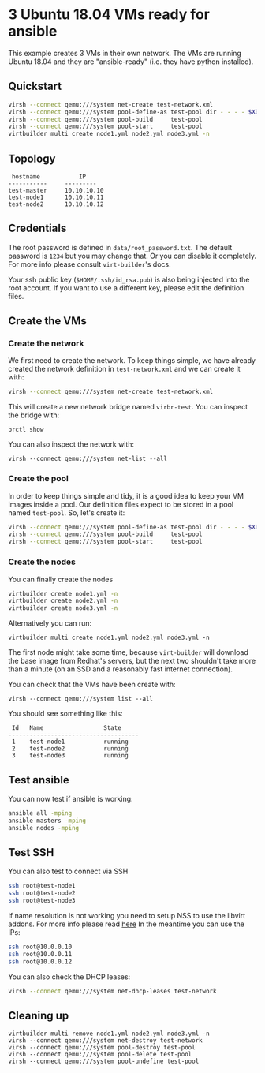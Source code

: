 # 3 Ubuntu 18.04 VMs ready for ansible

This example creates 3 VMs in their own network.
The VMs are running Ubuntu 18.04 and they are "ansible-ready" (i.e. they have python
installed).

## Quickstart

``` bash
virsh --connect qemu:///system net-create test-network.xml
virsh --connect qemu:///system pool-define-as test-pool dir - - - - $XDG_DATA_HOME/libvirt/pools/test-pool
virsh --connect qemu:///system pool-build     test-pool
virsh --connect qemu:///system pool-start     test-pool
virtbuilder multi create node1.yml node2.yml node3.yml -n
```


## Topology

```
 hostname           IP
-----------     ---------
test-master     10.10.10.10
test-node1      10.10.10.11
test-node2      10.10.10.12
```


## Credentials

The root password is defined in `data/root_password.txt`. The default password is `1234`
but you may change that. Or you can disable it completely. For more info please consult
`virt-builder`'s docs.

Your ssh public key (`$HOME/.ssh/id_rsa.pub`) is also being injected into the root
account. If you want to use a different key, please edit the definition files.

## Create the VMs

### Create the network

We first need to create the network. To keep things simple, we have already created the
network definition in `test-network.xml` and we can create it with:

``` bash
virsh --connect qemu:///system net-create test-network.xml
```

This will create a new network bridge named `virbr-test`. You can inspect the bridge with:

```
brctl show
```

You can also inspect the network with:

```
virsh --connect qemu:///system net-list --all
```

### Create the pool

In order to keep things simple and tidy, it is a good idea to keep your VM images inside
a pool. Our definition files expect to be stored in a pool named `test-pool`. So, let's
create it:

``` bash
virsh --connect qemu:///system pool-define-as test-pool dir - - - - $XDG_DATA_HOME/libvirt/pools/test-pool
virsh --connect qemu:///system pool-build     test-pool
virsh --connect qemu:///system pool-start     test-pool
```

### Create the nodes

You can finally create the nodes

``` bash
virtbuilder create node1.yml -n
virtbuilder create node2.yml -n
virtbuilder create node3.yml -n
```

Alternatively you can run:

```
virtbuilder multi create node1.yml node2.yml node3.yml -n
```

The first node might take some time, because `virt-builder` will download the base image
from Redhat's servers, but the next two shouldn't take more than a minute (on an SSD and
a reasonably fast internet connection).

You can check that the VMs have been create with:

```
virsh --connect qemu:///system list --all
```

You should see something like this:

```
 Id   Name                 State
-------------------------------------
 1    test-node1           running
 2    test-node2           running
 3    test-node3           running
```

## Test ansible

You can now test if ansible is working:

``` bash
ansible all -mping
ansible masters -mping
ansible nodes -mping
```

## Test SSH

You can also test to connect via SSH

``` bash
ssh root@test-node1
ssh root@test-node2
ssh root@test-node3
```

If name resolution is not working you need to setup NSS to use the libvirt addons. For
more info please read
[here](https://lukas.zapletalovi.com/2017/10/definitive-solution-to-libvirt-guest-naming.html)
In the meantime you can use the IPs:

``` bash
ssh root@10.0.0.10
ssh root@10.0.0.11
ssh root@10.0.0.12
```

You can also check the DHCP leases:
``` bash
virsh --connect qemu:///system net-dhcp-leases test-network
```


## Cleaning up

```
virtbuilder multi remove node1.yml node2.yml node3.yml -n
virsh --connect qemu:///system net-destroy test-network
virsh --connect qemu:///system pool-destroy test-pool
virsh --connect qemu:///system pool-delete test-pool
virsh --connect qemu:///system pool-undefine test-pool
```
